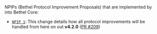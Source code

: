 NPIPs (Bethel Protocol Improvement Proposals) that are implemented by into Bethel Core:

* [`NPIP 1`](https://github.com/bethel/npips/blob/master/npip-0001.mediawiki): This change details how all protocol improvements will be handled from here on out **v4.2.0**  ([PR #209](https://github.com/bethel/bethel-core/pull/209))
